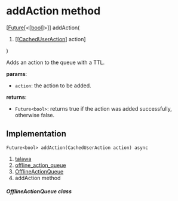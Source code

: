 
<div>

# addAction method

</div>


[[Future](https://api.flutter.dev/flutter/dart-core/Future-class.html)[\<[[bool](https://api.flutter.dev/flutter/dart-core/bool-class.html)]\>]]
addAction(

1.  [[[CachedUserAction](../../models_caching_cached_user_action/CachedUserAction-class.md)]
    action]

)



Adds an action to the queue with a TTL.

**params**:

-   `action`: the action to be added.

**returns**:

-   `Future<bool>`: returns true if the action was added successfully,
    otherwise false.



## Implementation

``` language-dart
Future<bool> addAction(CachedUserAction action) async 
```







1.  [talawa](../../index.md)
2.  [offline_action_queue](../../services_caching_offline_action_queue/)
3.  [OfflineActionQueue](../../services_caching_offline_action_queue/OfflineActionQueue-class.md)
4.  addAction method

##### OfflineActionQueue class







